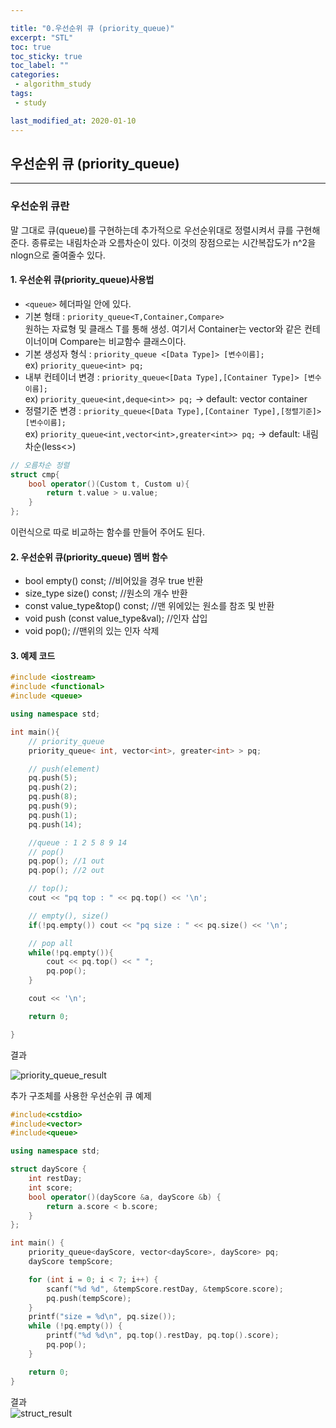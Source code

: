 ```yaml
---

title: "0.우선순위 큐 (priority_queue)"  
excerpt: "STL"  
toc: true  
toc_sticky: true  
toc_label: ""  
categories:  
 - algorithm_study  
tags:  
 - study

last_modified_at: 2020-01-10
---
```


## 우선순위 큐 (priority_queue)

- - -

### 우선순위 큐란  

말 그대로 큐(queue)를 구현하는데 추가적으로 우선순위대로 정렬시켜서 큐를 구현해준다. 종류로는 내림차순과 오름차순이 있다. 이것의 장점으로는 시간복잡도가 n^2을 nlogn으로 줄여줄수 있다.  

#### 1. 우선순위 큐(priority_queue)사용법  

- `<queue>` 헤더파일 안에 있다.  
- 기본 형태 : `priority_queue<T,Container,Compare>`  
원하는 자료형 및 클래스 T를 통해 생성. 여기서 Container는 vector와 같은 컨테이너이며 Compare는 비교함수 클래스이다.  
- 기본 생성자 형식 : `priority_queue <[Data Type]> [변수이름];`  
ex) `priority_queue<int> pq;`  
- 내부 컨테이너 변경 : `priority_queue<[Data Type],[Container Type]> [변수이름];`  
ex) `priority_queue<int,deque<int>> pq;` -> default: vector container  
- 정렬기준 변경 : `priority_queue<[Data Type],[Container Type],[정렬기준]> [변수이름];`  
ex) `priority_queue<int,vector<int>,greater<int>> pq;` -> default: 내림차순(less<>)  

```cpp
// 오름차순 정렬
struct cmp{
    bool operator()(Custom t, Custom u){
        return t.value > u.value;
    }
};
```

이런식으로 따로 비교하는 함수를 만들어 주어도 된다.  

#### 2. 우선순위 큐(priority_queue) 멤버 함수  

- bool empty() const;  //비어있을 경우 true 반환  
- size_type size() const; //원소의 개수 반환
- const value_type&top() const; //맨 위에있는 원소를 참조 및 반환
- void push (const value_type&val); //인자 삽입
- void pop(); //맨위의 있는 인자 삭제  

#### 3. 예제 코드  

```cpp
#include <iostream>
#include <functional>
#include <queue>

using namespace std;

int main(){
	// priority_queue
	priority_queue< int, vector<int>, greater<int> > pq;

	// push(element)
	pq.push(5);
	pq.push(2);
	pq.push(8);
	pq.push(9);
	pq.push(1);
	pq.push(14);

    //queue : 1 2 5 8 9 14
	// pop()
	pq.pop(); //1 out
	pq.pop(); //2 out

	// top();
	cout << "pq top : " << pq.top() << '\n';

	// empty(), size()
	if(!pq.empty()) cout << "pq size : " << pq.size() << '\n';

	// pop all
	while(!pq.empty()){
		cout << pq.top() << " ";
		pq.pop();
	}

	cout << '\n';

	return 0;

}
```  

결과  

![priority_queue_result](https://user-images.githubusercontent.com/42687768/72158533-cdc1e400-33fd-11ea-8579-8a4e89224b5e.JPG)  

추가 구조체를 사용한 우선순위 큐 예제

```cpp
#include<cstdio>
#include<vector>
#include<queue>

using namespace std;

struct dayScore {
	int restDay;
	int score;
	bool operator()(dayScore &a, dayScore &b) {
		return a.score < b.score;
	}
};

int main() {
	priority_queue<dayScore, vector<dayScore>, dayScore> pq;
	dayScore tempScore;

	for (int i = 0; i < 7; i++) {
		scanf("%d %d", &tempScore.restDay, &tempScore.score);
		pq.push(tempScore);
	}
	printf("size = %d\n", pq.size());
	while (!pq.empty()) {
		printf("%d %d\n", pq.top().restDay, pq.top().score);
		pq.pop();
	}

	return 0;
}


```

결과  
![struct_result](https://user-images.githubusercontent.com/42687768/76700778-3b400880-66fe-11ea-8c7d-54d3cc004cc7.JPG)
